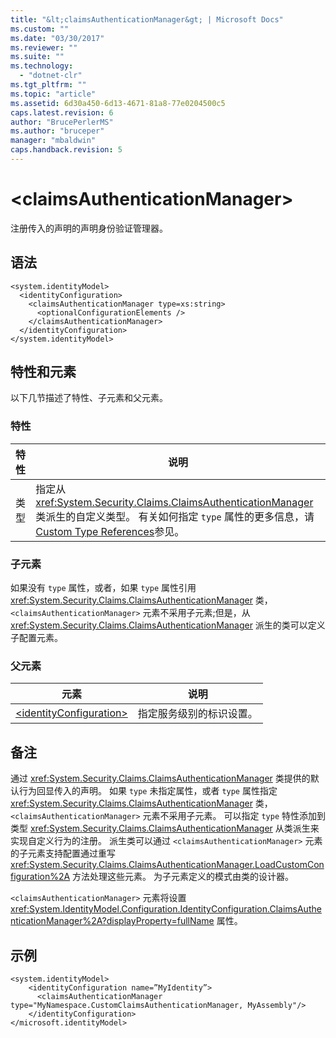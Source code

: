 ```yaml
---
title: "&lt;claimsAuthenticationManager&gt; | Microsoft Docs"
ms.custom: ""
ms.date: "03/30/2017"
ms.reviewer: ""
ms.suite: ""
ms.technology: 
  - "dotnet-clr"
ms.tgt_pltfrm: ""
ms.topic: "article"
ms.assetid: 6d30a450-6d13-4671-81a8-77e0204500c5
caps.latest.revision: 6
author: "BrucePerlerMS"
ms.author: "bruceper"
manager: "mbaldwin"
caps.handback.revision: 5
---
```

# &lt;claimsAuthenticationManager&gt;
注册传入的声明的声明身份验证管理器。  
  
## 语法  
  
```  
<system.identityModel>  
  <identityConfiguration>  
    <claimsAuthenticationManager type=xs:string>  
      <optionalConfigurationElements />  
    </claimsAuthenticationManager>  
  </identityConfiguration>  
</system.identityModel>  
```  
  
## 特性和元素  
 以下几节描述了特性、子元素和父元素。  
  
### 特性  
  
|特性|说明|  
|--------|--------|  
|类型|指定从 <xref:System.Security.Claims.ClaimsAuthenticationManager> 类派生的自定义类型。  有关如何指定 `type` 属性的更多信息，请 [Custom Type References](../../../../../docs/framework/configure-apps/file-schema/windows-workflow-foundation/index.md#BKMK_CustomTypeReferencess)参见。|  
  
### 子元素  
 如果没有 `type` 属性，或者，如果 `type` 属性引用 <xref:System.Security.Claims.ClaimsAuthenticationManager> 类， `<claimsAuthenticationManager>` 元素不采用子元素;但是，从 <xref:System.Security.Claims.ClaimsAuthenticationManager> 派生的类可以定义子配置元素。  
  
### 父元素  
  
|元素|说明|  
|--------|--------|  
|[\<identityConfiguration\>](../../../../../docs/framework/configure-apps/file-schema/windows-identity-foundation/identityconfiguration.md)|指定服务级别的标识设置。|  
  
## 备注  
 通过 <xref:System.Security.Claims.ClaimsAuthenticationManager> 类提供的默认行为回显传入的声明。  如果 `type` 未指定属性，或者 `type` 属性指定 <xref:System.Security.Claims.ClaimsAuthenticationManager> 类， `<claimsAuthenticationManager>` 元素不采用子元素。  可以指定 `type` 特性添加到类型 <xref:System.Security.Claims.ClaimsAuthenticationManager> 从类派生来实现自定义行为的注册。  派生类可以通过 `<claimsAuthenticationManager>` 元素的子元素支持配置通过重写 <xref:System.Security.Claims.ClaimsAuthenticationManager.LoadCustomConfiguration%2A> 方法处理这些元素。  为子元素定义的模式由类的设计器。  
  
 `<claimsAuthenticationManager>` 元素将设置 <xref:System.IdentityModel.Configuration.IdentityConfiguration.ClaimsAuthenticationManager%2A?displayProperty=fullName> 属性。  
  
## 示例  
  
```  
<system.identityModel>  
    <identityConfiguration name=”MyIdentity”>  
      <claimsAuthenticationManager type="MyNamespace.CustomClaimsAuthenticationManager, MyAssembly"/>          
    </identityConfiguration>  
</microsoft.identityModel>  
```